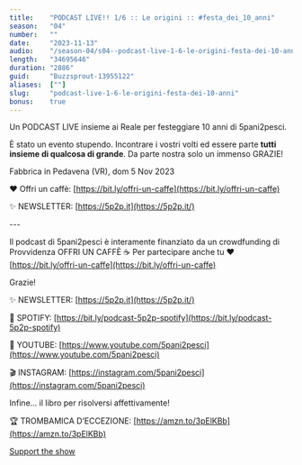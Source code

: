 ```yaml
---
title:    "PODCAST LIVE!! 1/6 :: Le origini :: #festa_dei_10_anni"
season:   "04"
number:   ""
date:     "2023-11-13"
audio:    "/season-04/s04--podcast-live-1-6-le-origini-festa-dei-10-anni.mp3"
length:   "34695646"
duration: "2886"
guid:     "Buzzsprout-13955122"
aliases:  [""]
slug:     "podcast-live-1-6-le-origini-festa-dei-10-anni"
bonus:    true
---
```

Un PODCAST LIVE insieme ai Reale per festeggiare 10 anni di 5pani2pesci.

È stato un evento stupendo. Incontrare i vostri volti ed essere parte **tutti insieme di qualcosa di grande**. Da parte nostra solo un immenso GRAZIE!

Fabbrica in Pedavena (VR), dom 5 Nov 2023

❤️ Offri un caffè: [https://bit.ly/offri-un-caffe](https://bit.ly/offri-un-caffe)

✨ NEWSLETTER: [https://5p2p.it](https://5p2p.it/)

\-\-\-

Il podcast di 5pani2pesci è interamente finanziato da un crowdfunding di Provvidenza OFFRI UN CAFFÈ ☕ Per partecipare anche tu ❤️ [https://bit.ly/offri-un-caffe](https://bit.ly/offri-un-caffe)

Grazie!

✨ NEWSLETTER: [https://5p2p.it](https://5p2p.it/)

👾 SPOTIFY: [https://bit.ly/podcast-5p2p-spotify](https://bit.ly/podcast-5p2p-spotify)

🔴 YOUTUBE: [https://www.youtube.com/5pani2pesci](https://www.youtube.com/5pani2pesci)

🎬 INSTAGRAM: [https://instagram.com/5pani2pesci](https://instagram.com/5pani2pesci)

Infine... il libro per risolversi affettivamente!

🏆 TROMBAMICA D’ECCEZIONE: [https://amzn.to/3pElKBb](https://amzn.to/3pElKBb)

[Support the show](https://bit.ly/offri-un-caffe)
                
